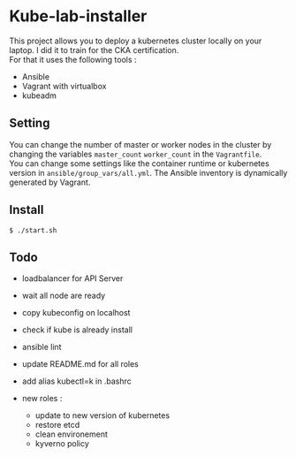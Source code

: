 # Kube-lab-installer

This project allows you to deploy a kubernetes cluster locally on your laptop. I did it to train for the CKA certification.  
For that it uses the following tools :

- Ansible 
- Vagrant with virtualbox
- kubeadm

## Setting

You can change the number of master or worker nodes in the cluster by changing the variables `master_count` `worker_count` in the `Vagrantfile`.   
You can change some settings like the container runtime or kubernetes version in `ansible/group_vars/all.yml`.
The Ansible inventory is dynamically generated by Vagrant.  

## Install

```
$ ./start.sh
```

## Todo

- loadbalancer for API Server 
- wait all node are ready
- copy kubeconfig on localhost
- check if kube is already install
- ansible lint
- update README.md for all roles
- add alias kubectl=k in .bashrc

- new roles : 	
	- update to new version of kubernetes
	- restore etcd
	- clean environement
	- kyverno policy
